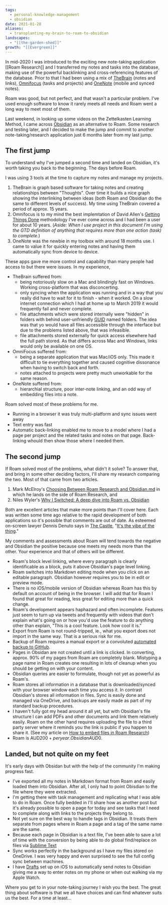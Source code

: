 ```yaml
---
tags:
  - personal-knowledge-management
  - obsidian
date: 2021-01-28
aliases:
  - transplanting-my-brain-to-roam-to-obsidian
landscapes:
  - "[[the-garden-shed]]"
growth: "[[Evergreen]]"
---
```

In mid-2020 I was introduced to the exciting new note-taking application [[Roam Research]] and I transferred my notes and tasks into the database, making use of the powerful backlinking and cross-referencing features of the database. Prior to that I had been using a mix of [TheBrain](https://thebrain.com) (notes and links), [Omnifocus](https://www.omnigroup.com/omnifocus/) (tasks and projects) and [OneNote](https://www.onenote.com) (mobile and synced notes).

Roam was good, but not perfect, and that wasn't a particular problem. I've used enough software to know it rarely meets all needs and Roam went a long way to meet most of them.

Last weekend, in looking up some videos on the Zettelkasten Learning Method, I came across [Obsidian](https//obsidian.md) as an alternative to Roam. Some research and testing later, and I decided to make the jump and commit to another note-taking/research application just 6 months later from my last jump.

## The first jump
To understand why I've jumped a second time and landed on Obsidian, it's worth taking you back to the beginning. The days before Roam.

I was using 3 tools at the time to capture my notes and manage my projects. 

1. TheBrain is graph based software for taking notes and creating relationships between "Thoughts". Over time it builds a nice graph showing the interlinking between ideas (both Roam and Obsidian do the same to different levels of success). My time using TheBrain covered a period of approx. 15 years.
2. Omnifocus is to my mind the best implemtation of David Allen's [Getting Things Done](https://gettingthingsdone.com/) methodology I've ever come across and I had been a user for about 10 years. (*Aside: When I use project in this document I'm using the GTD definition of anything that requires more than one action (task) to complete.*)
3. OneNote was the newbie in my toolbox with around 18 months use. I came to value it for quickly entering notes and having them automatically sync from device to device.

These apps gave me more control and capability than many people had access to but there were issues. In my experience,

- TheBrain suffered from:
	- being notoriously slow on a Mac and blindingly fast on Windows. Working cross-platform that was disconcerting.
	- only syncing when the application was running and in a way that you really did have to wait for it to finish - when it worked. On a slow internet connection which I had at home up to March 2019 it would frequently fail and never complete.
	- file attachments which were stored internally were "hidden" in folders with behind user-unfriendly [GUID](https://en.wikipedia.org/wiki/Universally_unique_identifier) named folders. The idea was that yo would have all files accessible through the interface but due to the problems listed above, that was infeasible. 
	- file attachments stored externally for quick access elsewhere had the full path stored. As that differs across Mac and Windows, links would only be available on one OS.
- OmniFocus suffered from:
	- being a separate application that was Mac/iOS only. This made it difficult to tie everything together and caused cognitive dissonance when having to switch back and forth.
	- notes attached to projects were pretty much unworkable for the same reason.
- OneNote suffered from:
	- hierarchial structure, poor inter-note linking, and an odd way of embedding files into a note.

Roam solved most of these problems for me.
- Running in a browser it was truly multi-platform and sync issues went away
- Text entry was fast
- Automatic back-linking enabled me to move to a model where I had a page per project and the related tasks and notes on that page. Back-linking whould then show those where I needed them.

## The second jump
If Roam solved most of the problems, what didn't it solve? To answer that, and bring in some other deciding factors, I'll share my research comparing the two. Most of that came from two articles.

1. Mark McElroy's [Choosing Between Roam Research and Obsidian.md](https://markmcelroy.com/how-to-choose-between-roam-and-obsidian/) in which he lands on the side of Roam Research, and
2. Niles Wyler's [Why I Switched: A deep dive into Roam vs. Obsidian](https://nileswyler.medium.com/why-i-switched-a-deep-dive-into-roam-vs-obsidian-df1a394971ff#b59b)

Both are excellent articles that make more points than I'll cover here. Each was written some time ago relative to the rapid development of both applications so it's possible that comments are out of date. As esteemed on-screen lawyer Dennis Denuto says in [The Castle](https://www.imdb.com/title/tt0118826/), "[It's the vibe of the thing](https://www.youtube.com/watch?v=wJuXIq7OazQ)."

My comments and assessments about Roam will tend towards the negative and Obsidian the positive because one meets my needs more than the other. Your experience and that of others will be different.

- Roam's block level linking, where every paragraph is clearly identificable as a block, puts it above Obsidian's page level linking.
- Roam switches into Markdown editing mode when you click on an editable paragraph. Obsidian however requires you to be in edit or preview mode.
- There is no iOS/mobile version of Obsidian whereas Roam has this by default on account of being in the browser. I will add that for Roam I found that great for reading, less great for editing more than a quick change.
- Roam's development appears haphazard and often incomplete. Features just seem to turn up via tweets and frequently with videos that don't explain what's going on or how you'd use the feature to do anything other than explain, "This is a cool feature. Look how cool it is."
- Export from Roam is not round-tripped, ie., what you export does not import in the same way. That is a serious risk for me.
- Backup of Roam requires a manual export or a convoluted [automated backup to GitHub](https://eriknewhard.com/blog/backup-roam-in-github).
- Pages in Obsidan are not created until a link is clicked. In converting, approx. 90% of my pages from Roam are completely blank. Mistyping a page name in Roam creates one resulting in lots of cleanup when you should be getting on with your content.
- Obsidian queries are easier to formulate, though not yet as powerful as Roam's.
- Roam stores all information in a database that is downloaded/synced with your browser window each time you access it. In contrast Obsidian's stores all information in files. Sync is easily done and managed via OneDrive, and backups are easily made as part of my standard backup procedures.
- I haven't fully got my head around it all yet, but with Obsidian's file structure I can add PDFs and other documents and link them relatively easily. Roam on the other hand requires uploading the file to a third party server where it reminds you the link is public if you happen to share it. (See my article on [How to embed files in Roam Research](https://quantumgardener.blog/how-to-embed-one-drive-files-in-roam-research))
- Roam is AUD$200+ per year. Obsidian AUD$0.

## Landed, but not quite on my feet
It's early days with Obsidan but with the help of the community I'm making progress fast.

- I've exported all my notes in Markdown format from Roam and easily loaded them into Obsidian. After all, I only had to point Obisdian to the file where they were extracted.
- I'm getting there with task management and replicating what I was able to do in Roam. Once fully bedded in I'll share how as another post but it's already possible to open a page for today and see tasks that I need to complete along with links to the projects they belong to.
- Not yet sure on the best way to handle tags in Obsidian. It treats them separate from pages where in Roam a page and a tag of the same name are the same.
- Because each page in Obsidian is a text file, I've been able to save a lot of time with the conversion by being able to do global find/replace on files via [Sublime Text](https://www.sublimetext.com/)
- Sync works perfectly in the background as I have my files stored on OneDrive. I was very happy and even surprised to see the full config sync between machines.
- I have [Drafts](https://getdrafts.com) set up on iOS to automatically send notes to Obsidian giving me a way to enter notes on my phone or when out walking via my Apple Watch.

Where you get to in your note-taking journey I wish you the best. The great thing about software is that we all have choices and can find whatever suits us the best. For a time at least...

